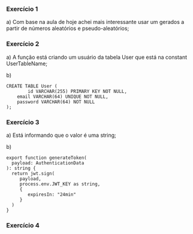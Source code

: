 ### Exercício 1

a) Com base na aula de hoje achei mais interessante usar um gerados a partir de números aleatórios e pseudo-aleatórios;

### Exercício 2

a) A função está criando um usuário da tabela User que está na constant UserTableName;

b)
```
CREATE TABLE User (
		id VARCHAR(255) PRIMARY KEY NOT NULL,
    email VARCHAR(64) UNIQUE NOT NULL,
    password VARCHAR(64) NOT NULL
);
```

### Exercício 3

a) Está informando que o valor é uma string;

b) 
```
export function generateToken(
  payload: AuthenticationData
): string {
  return jwt.sign(
     payload,
     process.env.JWT_KEY as string,
     {
        expiresIn: "24min"
     }
  )
}
```

### Exercício 4

